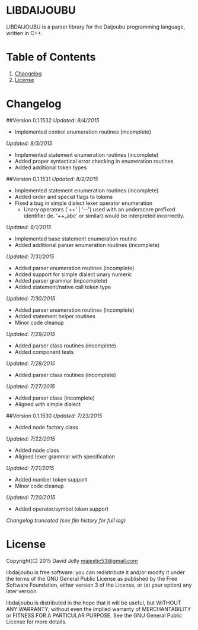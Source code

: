 LIBDAIJOUBU
===========

LIBDAIJOUBU is a parser library for the Daijoubu programming language, written in C++.

Table of Contents
=================

1. [Changelog](https://github.com/majestic53/libdaijoubu#changelog)
2. [License](https://github.com/majestic53/libdaijoubu#license)

Changelog
=========

##Version 0.1.1532
*Updated: 8/4/2015*

* Implemented control enumeration routines (incomplete)

*Updated: 8/3/2015*

* Implemented statement enumeration routines (incomplete)
* Added proper syntactical error checking in enumeration routines
* Added additional token types

##Version 0.1.1531
*Updated: 8/2/2015*

* Implemented statement enumeration routines (incomplete)
* Added order and special flags to tokens
* Fixed a bug in simple dialect lexer operator enumeration
	* Unary operators ('++' | '--') used with an underscore prefixed identifier (ie. '++_abc' or similar) would be interpreted incorrectly.

*Updated: 8/1/2015*

* Implemented base statement enumeration routine
* Added additional parser enumeration routines (incomplete)

*Updated: 7/31/2015*

* Added parser enumeration routines (incomplete)
* Added support for simple dialect unary numeric
* Added parser grammar (inpcomplete)
* Added statement/native call token type

*Updated: 7/30/2015*

* Added parser enumeration routines (incomplete)
* Added statement helper routines
* Minor code cleanup

*Updated: 7/29/2015*

* Added parser class routines (incomplete)
* Added component tests

*Updated: 7/28/2015*

* Added parser class routines (incomplete)

*Updated: 7/27/2015*

* Added parser class (incomplete)
* Aligned with simple dialect

##Version 0.1.1530
*Updated: 7/23/2015*

* Added node factory class

*Updated: 7/22/2015*

* Added node class
* Aligned lexer grammar with specification

*Updated: 7/21/2015*

* Added number token support
* Minor code cleanup

*Updated: 7/20/2015*

* Added operator/symbol token support

*Changelog truncated (see file history for full log)*

License
======

Copyright(C) 2015 David Jolly <majestic53@gmail.com>

libdaijoubu is free software: you can redistribute it and/or modify
it under the terms of the GNU General Public License as published by
the Free Software Foundation, either version 3 of the License, or
(at your option) any later version.

libdaijoubu is distributed in the hope that it will be useful,
but WITHOUT ANY WARRANTY; without even the implied warranty of
MERCHANTABILITY or FITNESS FOR A PARTICULAR PURPOSE.  See the
GNU General Public License for more details.
